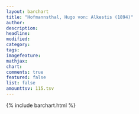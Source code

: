 ```yaml
---
layout: barchart
title: "Hofmannsthal, Hugo von: Alkestis (1894)"
author:
description:
headline:
modified:
category:
tags:
imagefeature: 
mathjax: 
chart: 
comments: true
featured: false
list: false
amounttsv: 115.tsv
---
```

{% include barchart.html %}
